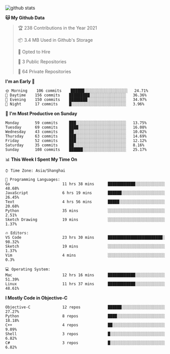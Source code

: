 
![github stats](https://github-readme-stats.vercel.app/api?username=ChesterYue&show_icons=true&count_private=true)

<!-- ![wakatime](https://github-readme-stats.vercel.app/api/wakatime?username=ChesterYue&layout=compact) -->

<!-- ![wakatime](https://github-readme-stats.vercel.app/api/top-langs/?username=ChesterYue&layout=compact) -->

<!--START_SECTION:waka-->
**🐱 My Github Data** 

> 🏆 238 Contributions in the Year 2021
 > 
> 📦 3.4 MB Used in Github's Storage 
 > 
> 💼 Opted to Hire
 > 
> 📜 3 Public Repositories 
 > 
> 🔑 64 Private Repositories  
 > 
**I'm an Early 🐤** 

```text
🌞 Morning    106 commits    ██████░░░░░░░░░░░░░░░░░░░   24.71% 
🌆 Daytime    156 commits    █████████░░░░░░░░░░░░░░░░   36.36% 
🌃 Evening    150 commits    ████████░░░░░░░░░░░░░░░░░   34.97% 
🌙 Night      17 commits     █░░░░░░░░░░░░░░░░░░░░░░░░   3.96%

```
📅 **I'm Most Productive on Sunday** 

```text
Monday       59 commits     ███░░░░░░░░░░░░░░░░░░░░░░   13.75% 
Tuesday      69 commits     ████░░░░░░░░░░░░░░░░░░░░░   16.08% 
Wednesday    43 commits     ██░░░░░░░░░░░░░░░░░░░░░░░   10.02% 
Thursday     63 commits     ███░░░░░░░░░░░░░░░░░░░░░░   14.69% 
Friday       52 commits     ███░░░░░░░░░░░░░░░░░░░░░░   12.12% 
Saturday     35 commits     ██░░░░░░░░░░░░░░░░░░░░░░░   8.16% 
Sunday       108 commits    ██████░░░░░░░░░░░░░░░░░░░   25.17%

```


📊 **This Week I Spent My Time On** 

```text
⌚︎ Time Zone: Asia/Shanghai

💬 Programming Languages: 
Go                       11 hrs 38 mins      ████████████░░░░░░░░░░░░░   48.68% 
JavaScript               6 hrs 19 mins       ██████░░░░░░░░░░░░░░░░░░░   26.45% 
Text                     4 hrs 56 mins       █████░░░░░░░░░░░░░░░░░░░░   20.68% 
Python                   35 mins             ░░░░░░░░░░░░░░░░░░░░░░░░░   2.51% 
Sketch Drawing           19 mins             ░░░░░░░░░░░░░░░░░░░░░░░░░   1.37%

🔥 Editors: 
VS Code                  23 hrs 30 mins      ████████████████████████░   98.32% 
Sketch                   19 mins             ░░░░░░░░░░░░░░░░░░░░░░░░░   1.37% 
Vim                      4 mins              ░░░░░░░░░░░░░░░░░░░░░░░░░   0.3%

💻 Operating System: 
Mac                      12 hrs 16 mins      ████████████░░░░░░░░░░░░░   51.39% 
Linux                    11 hrs 37 mins      ████████████░░░░░░░░░░░░░   48.61%

```

**I Mostly Code in Objective-C** 

```text
Objective-C              12 repos            ██████░░░░░░░░░░░░░░░░░░░   27.27% 
Python                   8 repos             ████░░░░░░░░░░░░░░░░░░░░░   18.18% 
C++                      4 repos             ██░░░░░░░░░░░░░░░░░░░░░░░   9.09% 
Shell                    3 repos             █░░░░░░░░░░░░░░░░░░░░░░░░   6.82% 
C#                       3 repos             █░░░░░░░░░░░░░░░░░░░░░░░░   6.82%

```



<!--END_SECTION:waka-->